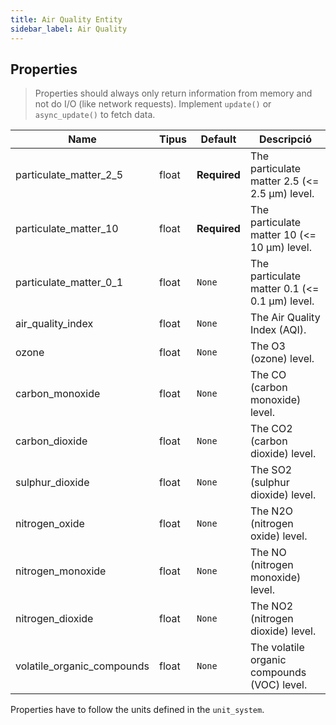 ```yaml
---
title: Air Quality Entity
sidebar_label: Air Quality
---
```


## Properties

> Properties should always only return information from memory and not do I/O (like network requests). Implement `update()` or `async_update()` to fetch data.

| Name                         | Tipus | Default      | Descripció                                    |
| ---------------------------- | ----- | ------------ | --------------------------------------------- |
| particulate_matter_2_5     | float | **Required** | The particulate matter 2.5 (<= 2.5 μm) level. |
| particulate_matter_10      | float | **Required** | The particulate matter 10 (<= 10 μm) level.   |
| particulate_matter_0_1     | float | `None`       | The particulate matter 0.1 (<= 0.1 μm) level. |
| air_quality_index          | float | `None`       | The Air Quality Index (AQI).                  |
| ozone                        | float | `None`       | The O3 (ozone) level.                         |
| carbon_monoxide              | float | `None`       | The CO (carbon monoxide) level.               |
| carbon_dioxide               | float | `None`       | The CO2 (carbon dioxide) level.               |
| sulphur_dioxide              | float | `None`       | The SO2 (sulphur dioxide) level.              |
| nitrogen_oxide               | float | `None`       | The N2O (nitrogen oxide) level.               |
| nitrogen_monoxide            | float | `None`       | The NO (nitrogen monoxide) level.             |
| nitrogen_dioxide             | float | `None`       | The NO2 (nitrogen dioxide) level.             |
| volatile_organic_compounds | float | `None`       | The volatile organic compounds (VOC) level.   |

Properties have to follow the units defined in the `unit_system`.